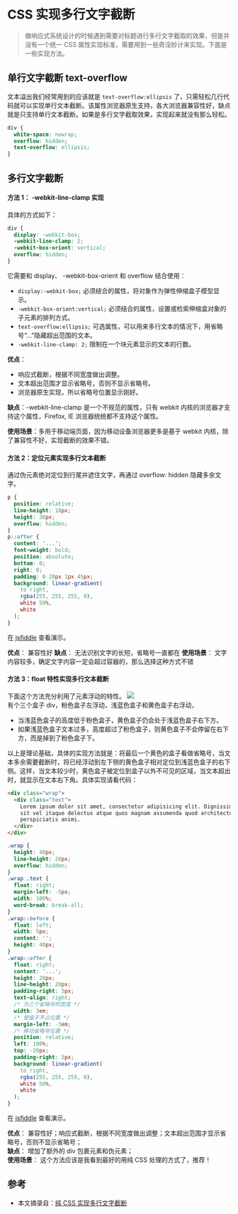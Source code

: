 # CSS 实现多行文字截断

> 做响应式系统设计的时候遇到需要对标题进行多行文字截取的效果，但是并没有一个统一 CSS 属性实现标准，需要用到一些奇淫妙计来实现。下面是一些实现方法。

## 单行文字截断 text-overflow

文本溢出我们经常用到的应该就是 `text-overflow:ellipsis` 了，只需轻松几行代码就可以实现单行文本截断。该属性浏览器原生支持，各大浏览器兼容性好，缺点就是只支持单行文本截断。如果是多行文字截取效果，实现起来就没有那么轻松。

```css
div {
  white-space: nowrap;
  overflow: hidden;
  text-overflow: ellipsis;
}
```

## 多行文字截断

#### 方法 1： -webkit-line-clamp 实现

具体的方式如下：

```css
div {
  display: -webkit-box;
  -webkit-line-clamp: 2;
  -webkit-box-orient: vertical;
  overflow: hidden;
}
```

它需要和 display、 -webkit-box-orient 和 overflow 结合使用：

- `display:-webkit-box;` 必须结合的属性，将对象作为弹性伸缩盒子模型显示。
- `-webkit-box-orient:vertical;` 必须结合的属性，设置或检索伸缩盒对象的子元素的排列方式。
- `text-overflow:ellipsis;` 可选属性，可以用来多行文本的情况下，用省略号“…”隐藏超出范围的文本。
- `-webkit-line-clamp: 2;` 限制在一个块元素显示的文本的行数。

**优点**：

- 响应式截断，根据不同宽度做出调整。
- 文本超出范围才显示省略号，否则不显示省略号。
- 浏览器原生实现，所以省略号位置显示刚好。

**缺点**：-webkit-line-clamp 是一个不规范的属性，只有 webkit 内核的浏览器才支持这个属性，Firefox, IE 浏览器统统都不支持这个属性。

**使用场景**：多用于移动端页面，因为移动设备浏览器更多是基于 webkit 内核，除了兼容性不好，实现截断的效果不错。

#### 方法 2：定位元素实现多行文本截断

通过伪元素绝对定位到行尾并遮住文字，再通过 overflow: hidden 隐藏多余文字。

```css
p {
  position: relative;
  line-height: 18px;
  height: 36px;
  overflow: hidden;
}
p::after {
  content: '...';
  font-weight: bold;
  position: absolute;
  bottom: 0;
  right: 0;
  padding: 0 20px 1px 45px;
  background: linear-gradient(
    to right,
    rgba(255, 255, 255, 0),
    white 50%,
    white
  );
}
```

在 [jsfiddle](https://jsfiddle.net/lindz/6aqnye4u/2/) 查看演示。

**优点**： 兼容性好
**缺点**： 无法识别文字的长短，省略号一直都在
**使用场景**： 文字内容较多，确定文字内容一定会超过容器的，那么选择这种方式不错

#### 方法 3：float 特性实现多行文本截断

下面这个方法充分利用了元素浮动的特性。
![](https://raw.githubusercontent.com/happylindz/blog/master/images/jiequ/6.jpg)  
有个三个盒子 div，粉色盒子左浮动，浅蓝色盒子和黄色盒子右浮动，

- 当浅蓝色盒子的高度低于粉色盒子，黄色盒子仍会处于浅蓝色盒子右下方。
- 如果浅蓝色盒子文本过多，高度超过了粉色盒子，则黄色盒子不会停留在右下方，而是掉到了粉色盒子下。

以上是理论基础，具体的实现方法就是：将最后一个黄色的盒子看做省略号，当文本多余需要截断时，将已经浮动到左下侧的黄色盒子相对定位到浅蓝色盒子的右下侧。这样，当文本较少时，黄色盒子被定位到盒子以外不可见的区域，当文本超出时，就显示在文本右下角。具体实现请看代码：

```html
<div class="wrap">
  <div class="text">
    Lorem ipsum dolor sit amet, consectetur adipisicing elit. Dignissimos labore
    sit vel itaque delectus atque quos magnam assumenda quod architecto
    perspiciatis animi.
  </div>
</div>
```

```css
.wrap {
  height: 40px;
  line-height: 20px;
  overflow: hidden;
}
.wrap .text {
  float: right;
  margin-left: -5px;
  width: 100%;
  word-break: break-all;
}
.wrap::before {
  float: left;
  width: 5px;
  content: '';
  height: 40px;
}
.wrap::after {
  float: right;
  content: '...';
  height: 20px;
  line-height: 20px;
  padding-right: 5px;
  text-align: right;
  /* 为三个省略号的宽度 */
  width: 3em;
  /* 使盒子不占位置 */
  margin-left: -3em;
  /* 移动省略号位置 */
  position: relative;
  left: 100%;
  top: -20px;
  padding-right: 5px;
  background: linear-gradient(
    to right,
    rgba(255, 255, 255, 0),
    white 50%,
    white
  );
}
```

在 [jsfiddle](https://jsfiddle.net/lindz/95h0edp6/35/) 查看演示。

**优点**： 兼容性好；响应式截断，根据不同宽度做出调整；文本超出范围才显示省略号，否则不显示省略号；  
**缺点**： 增加了额外的 div 包裹元素和伪元素；  
**使用场景**： 这个方法应该是我看到最好的用纯 CSS 处理的方式了，推荐！

## 参考

- 本文摘录自：[纯 CSS 实现多行文字截断](https://github.com/happylindz/blog/issues/12)
